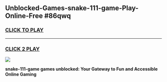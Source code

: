 
## Unblocked-Games-snake-111-game-Play-Online-Free #86qwq
<h3>
<a href="https://us.freeplayer.one?title=snake-111-game&ref=10M">CLICK TO PLAY</a></h3>
<hr>

<h3>
<a href="https://us.freeplayer.one?title=snake-111-game&ref=10M">CLICK 2 PLAY</a>
  
</h3>

<a href="https://us.freeplayer.one?title=snake-111-game&ref=10M"><img src="https://clearcache.store/games.png"></a>


**snake-111-game games unblocked: Your Gateway to Fun and Accessible Online Gaming**
